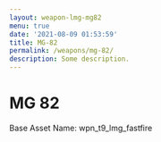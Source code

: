 ```yaml
---
layout: weapon-lmg-mg82
menu: true
date: '2021-08-09 01:53:59'
title: MG-82
permalink: /weapons/mg-82/
description: Some description.
---
```


# MG 82

Base Asset Name: wpn_t9_lmg_fastfire